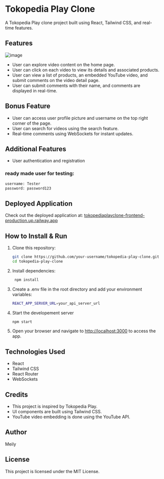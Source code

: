 # Tokopedia Play Clone

A Tokopedia Play clone project built using React, Tailwind CSS, and real-time features.

## Features
![image](https://github.com/Meily123/TokopediaPlayClone-Frontend/assets/111854859/71fcf218-422b-4f21-b72d-5b76ff18bf00)

- User can explore video content on the home page.
- User can click on each video to view its details and associated products.
- User can view a list of products, an embedded YouTube video, and submit comments on the video detail page.
- User can submit comments with their name, and comments are displayed in real-time.

## Bonus Feature
- User can access user profile picture and username on the top right corner of the page.
- User can search for videos using the search feature.
- Real-time comments using WebSockets for instant updates.

## Additional Features
- User authentication and registration
### ready made user for testing:
   ```bash
   username: Tester
   password: password123
   ```

## Deployed Application

Check out the deployed application at: [tokopediaplayclone-frontend-production.up.railway.app](https://tokopediaplayclone-frontend-production.up.railway.app)

## How to Install & Run

1. Clone this repository:

   ```bash
   git clone https://github.com/your-username/tokopedia-play-clone.git
   cd tokopedia-play-clone
   ```

2. Install dependencies:
   ```bash
    npm install
   ```
3. Create a .env file in the root directory and add your environment variables:
   ```bash
   REACT_APP_SERVER_URL=your_api_server_url
   ```
4. Start the developement server
    ```bash
    npm start
    ```
5. Open your browser and navigate to [http://localhost:3000](http://localhost:3000) to access the app.

## Technologies Used

* React
* Tailwind CSS 
* React Router 
* WebSockets

## Credits
* This project is inspired by Tokopedia Play.
* UI components are built using Tailwind CSS.
* YouTube video embedding is done using the YouTube API.

## Author
Meily

## License
This project is licensed under the MIT License.
